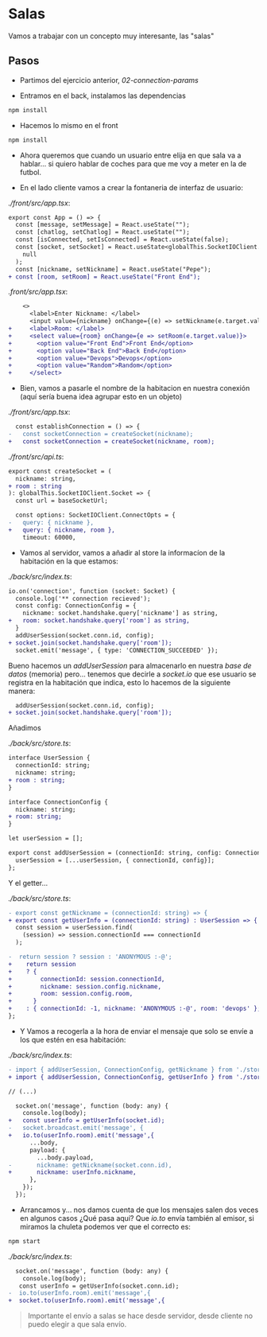 # Salas

Vamos a trabajar con un concepto muy interesante, las "salas"

## Pasos

- Partimos del ejercicio anterior, _02-connection-params_

- Entramos en el back, instalamos las dependencias

```bash
npm install
```

- Hacemos lo mismo en el front

```bash
npm install
```

- Ahora queremos que cuando un usuario entre elija en que sala va a hablar... si quiero hablar de coches para que me voy a meter en la de futbol.

- En el lado cliente vamos a crear la fontaneria de interfaz de usuario:

_./front/src/app.tsx_:

```diff
export const App = () => {
  const [message, setMessage] = React.useState("");
  const [chatlog, setChatlog] = React.useState("");
  const [isConnected, setIsConnected] = React.useState(false);
  const [socket, setSocket] = React.useState<globalThis.SocketIOClient.Socket>(
    null
  );
  const [nickname, setNickname] = React.useState("Pepe");
+ const [room, setRoom] = React.useState("Front End");
```

_.front/src/app.tsx_:

```diff
    <>
      <label>Enter Nickname: </label>
      <input value={nickname} onChange={(e) => setNickname(e.target.value)} />
+     <label>Room: </label>
+     <select value={room} onChange={e => setRoom(e.target.value)}>
+       <option value="Front End">Front End</option>
+       <option value="Back End">Back End</option>
+       <option value="Devops">Devops</option>
+       <option value="Random">Random</option>
+     </select>
```

- Bien, vamos a pasarle el nombre de la habitacion en nuestra conexión (aquí sería buena idea agrupar esto en un objeto)

_./front/src/app.tsx_:

```diff
  const establishConnection = () => {
-   const socketConnection = createSocket(nickname);
+   const socketConnection = createSocket(nickname, room);
```

_./front/src/api.ts_:

```diff
export const createSocket = (
  nickname: string,
+ room : string
): globalThis.SocketIOClient.Socket => {
  const url = baseSocketUrl;

  const options: SocketIOClient.ConnectOpts = {
-   query: { nickname },
+   query: { nickname, room },
    timeout: 60000,
```

- Vamos al servidor, vamos a añadir al store la informacíon de la habitación en la que estamos:

_./back/src/index.ts_:

```diff
io.on('connection', function (socket: Socket) {
  console.log('** connection recieved');
  const config: ConnectionConfig = {
    nickname: socket.handshake.query['nickname'] as string,
+   room: socket.handshake.query['room'] as string,
  }
  addUserSession(socket.conn.id, config);
+ socket.join(socket.handshake.query['room']);
  socket.emit('message', { type: 'CONNECTION_SUCCEEDED' });
```

Bueno hacemos un _addUserSession_ para almacenarlo en nuestra _base de datos_ (memoria) pero... tenemos que decirle a _socket.io_
que ese usuario se registra en la habitación que indica, esto lo hacemos de la siguiente manera:

```diff
  addUserSession(socket.conn.id, config);
+ socket.join(socket.handshake.query['room']);
```

Añadimos

_./back/src/store.ts_:

```diff
interface UserSession {
  connectionId: string;
  nickname: string;
+ room : string;
}

interface ConnectionConfig {
  nickname: string;
+ room: string;
}

let userSession = [];

export const addUserSession = (connectionId: string, config: ConnectionConfig) => {
  userSession = [...userSession, { connectionId, config}];
};
```

Y el getter...

_./back/src/store.ts_:

```diff
- export const getNickname = (connectionId: string) => {
+ export const getUserInfo = (connectionId: string) : UserSession => {
  const session = userSession.find(
    (session) => session.connectionId === connectionId
  );

-  return session ? session : 'ANONYMOUS :-@';
+    return session
+    ? {
+        connectionId: session.connectionId,
+        nickname: session.config.nickname,
+        room: session.config.room,
+      }
+    : { connectionId: -1, nickname: 'ANONYMOUS :-@', room: 'devops' };
};
```

- Y Vamos a recogerla a la hora de enviar el mensaje que solo se envíe a los que estén en esa habitación:

_./back/src/index.ts_:

```diff
- import { addUserSession, ConnectionConfig, getNickname } from './store';
+ import { addUserSession, ConnectionConfig, getUserInfo } from './store';

// (...)

  socket.on('message', function (body: any) {
    console.log(body);
+   const userInfo = getUserInfo(socket.id);
-   socket.broadcast.emit('message', {
+   io.to(userInfo.room).emit('message',{
      ...body,
      payload: {
        ...body.payload,
-       nickname: getNickname(socket.conn.id),
+       nickname: userInfo.nickname,
      },
    });
  });
```

- Arrancamos y... nos damos cuenta de que los mensajes salen dos veces en algunos casos ¿Qué pasa aquí?
  Que _io.to_ envía también al emisor, si miramos la chuleta podemos ver que el correcto es:

```bash
npm start
```

_./back/src/index.ts_:

```diff
  socket.on('message', function (body: any) {
    console.log(body);
   const userInfo = getUserInfo(socket.conn.id);
-  io.to(userInfo.room).emit('message',{
+  socket.to(userInfo.room).emit('message',{
```

> Importante el envío a salas se hace desde servidor, desde cliente no puedo elegir a que sala envío.
